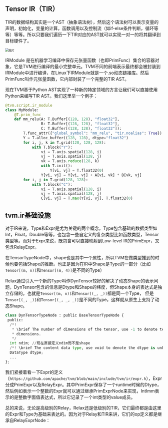 ## Tensor IR（TIR）

TIR的数据结构其实是一个AST（抽象语法树），然后这个语法树可以表示变量的声明，初始化，变量的计算，函数调用以及控制流（如if-else条件判断，循环等等）等等。所以只要我们遍历一下TIR对应的AST就可以实现一对一的将其翻译到目标硬件了。

<img src="https://wangyidipicgo.oss-cn-hangzhou.aliyuncs.com/640.png" alt="图片" style="zoom: 67%;" />

IRModule 是在机器学习编译中保存元张量函数（也即PrimFunc）集合的容器对象，它是TVM进行编译的最小完整单元。TVM不同的前端表示最终都会被封装到IRModule中进行编译，在Linux下IRModule就是一个.so动态链接库。然后PrimFunc叫作元张量函数，它内部封装了一个完整的TIR AST。

现在TVM基于Python AST实现了一种新的特定领域的方言让我们可以直接使用Python来编写TIR AST。我们这里举一个例子：

```python
@tvm.script.ir_module
class MyModule:
    @T.prim_func
    def mm_relu(A: T.Buffer[(128, 128), "float32"],
                B: T.Buffer[(128, 128), "float32"],
                C: T.Buffer[(128, 128), "float32"]):
        T.func_attr({"global_symbol": "mm_relu", "tir.noalias": True})
        Y = T.alloc_buffer((128, 128), dtype="float32")
        for i, j, k in T.grid(128, 128, 128):
            with T.block("Y"):
                vi = T.axis.spatial(128, i)
                vj = T.axis.spatial(128, j)
                vk = T.axis.reduce(128, k)
                with T.init():
                    Y[vi, vj] = T.float32(0)
                Y[vi, vj] = Y[vi, vj] + A[vi, vk] * B[vk, vj]
        for i, j in T.grid(128, 128):
            with T.block("C"):
                vi = T.axis.spatial(128, i)
                vj = T.axis.spatial(128, j)
                C[vi, vj] = T.max(Y[vi, vj], T.float32(0)
```

## tvm.ir基础设施

对于IR来说，Type和Expr是尤为关键的两个概念。Type包含基础的数据类型如Int，Float，Double等等，也包含一些自定义的复杂类型比如函数类型，Tensor类型等。而对于Expr来说，既包含可以直接映射到Low-level IR的PrimExpr，又包含RelayExpr。

在TensorTypeNode中，shape也是其中一个属性，所以TVM在做类型推到的时候也要包括Shape的推断。也正是因为在IR中Shape是Type的一部分（比如`Tensor[(m, n)]`和`Tensor[(m, 4)]`是不同的Type）

Relax通过引入一个新的Type叫作DynTensor较好的解决了动态Shape的表示问题，DynTensor包含的信息是Dtype和Shape的纬度，但Shape本身的表达式是独立存储的。也就是`Tensor[(m, n)]`和`Tensor[(_, _)]`都是同一个Type， 但是`Tensor[(_, _)]`和`Tensor[(_, _, _)]`是不同的Type，这样就从原生上支持了动态Shape。

```python
class DynTensorTypeNode : public BaseTensorTypeNode {
 public:
  /*!
   * \brief The number of dimensions of the tensor, use -1 to denote tensor with unknwon number of
   * dimensions.
   */
  int ndim; //现在直接定义ndim而不是shape
  /*! \brief The content data type, use void to denote the dtype is unknown. */
  DataType dtype;
  ...
};
```

我们紧接着看一下Expr的定义（`https://github.com/apache/tvm/blob/main/include/tvm/ir/expr.h`），Expr分成PrimExpr以及RelayExpr。其中PrimExpr保存了一个runtime时候的Dtype，然后例如表示一个整数的Expr就可以通过继承PrimExprNode来实现，IntImm表示的是整数字面值表达式，所以它记录了一个int类型的value成员。

总的来说，无论是高级别的Relay，Relax还是低级别的TIR，它们最终都是由这里的Expr和Type为基础来表达的。因为对于Relay和TIR来讲，它们的op定义都是继承自RelayExprNode：